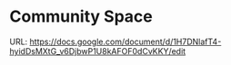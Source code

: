 # Community Space

URL: https://docs.google.com/document/d/1H7DNlafT4-hyidDsMXtG_v6DjbwP1U8kAFOF0dCvKKY/edit
